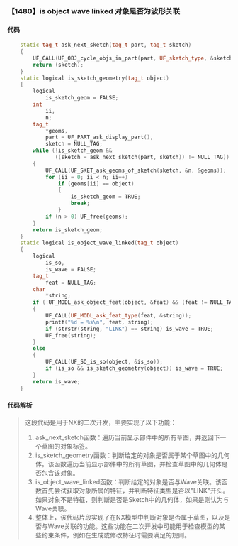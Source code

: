### 【1480】is object wave linked 对象是否为波形关联

#### 代码

```cpp
    static tag_t ask_next_sketch(tag_t part, tag_t sketch)  
    {  
        UF_CALL(UF_OBJ_cycle_objs_in_part(part, UF_sketch_type, &sketch));  
        return (sketch);  
    }  
    static logical is_sketch_geometry(tag_t object)  
    {  
        logical  
            is_sketch_geom = FALSE;  
        int  
            ii,  
            n;  
        tag_t  
            *geoms,  
            part = UF_PART_ask_display_part(),  
            sketch = NULL_TAG;  
        while (!is_sketch_geom &&  
               ((sketch = ask_next_sketch(part, sketch)) != NULL_TAG))  
        {  
            UF_CALL(UF_SKET_ask_geoms_of_sketch(sketch, &n, &geoms));  
            for (ii = 0; ii < n; ii++)  
                if (geoms[ii] == object)  
                {  
                    is_sketch_geom = TRUE;  
                    break;  
                }  
            if (n > 0) UF_free(geoms);  
        }  
        return is_sketch_geom;  
    }  
    static logical is_object_wave_linked(tag_t object)  
    {  
        logical  
            is_so,  
            is_wave = FALSE;  
        tag_t  
            feat = NULL_TAG;  
        char  
            *string;  
        if (!UF_MODL_ask_object_feat(object, &feat) && (feat != NULL_TAG))  
        {  
            UF_CALL(UF_MODL_ask_feat_type(feat, &string));  
            printf("%d = %s\n", feat, string);  
            if (strstr(string, "LINK") == string) is_wave = TRUE;  
            UF_free(string);  
        }  
        else  
        {  
            UF_CALL(UF_SO_is_so(object, &is_so));  
            if (is_so && is_sketch_geometry(object)) is_wave = TRUE;  
        }  
        return is_wave;  
    }

```

#### 代码解析

> 这段代码是用于NX的二次开发，主要实现了以下功能：
>
> 1. ask_next_sketch函数：遍历当前显示部件中的所有草图，并返回下一个草图的对象标签。
> 2. is_sketch_geometry函数：判断给定的对象是否属于某个草图中的几何体。该函数遍历当前显示部件中的所有草图，并检查草图中的几何体是否包含该对象。
> 3. is_object_wave_linked函数：判断给定的对象是否与Wave关联。该函数首先尝试获取对象所属的特征，并判断特征类型是否以"LINK"开头。如果对象不是特征，则判断是否是Sketch中的几何体，如果是则认为与Wave关联。
> 4. 整体上，该代码片段实现了在NX模型中判断对象是否属于草图，以及是否与Wave关联的功能。这些功能在二次开发中可能用于检查模型的某些约束条件，例如在生成或修改特征时需要满足的规则。
>
